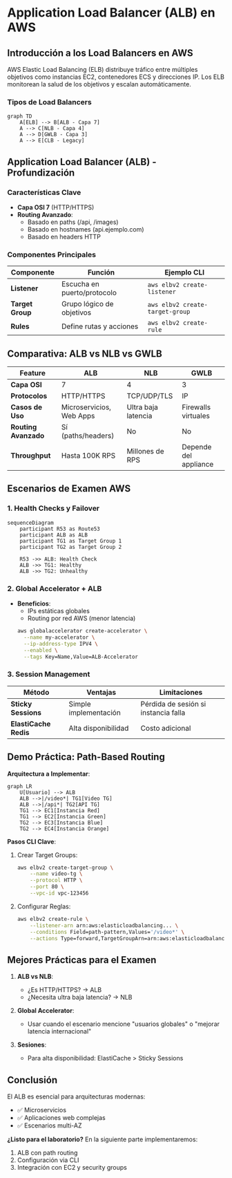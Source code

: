 # **Application Load Balancer (ALB) en AWS**

## **Introducción a los Load Balancers en AWS**
AWS Elastic Load Balancing (ELB) distribuye tráfico entre múltiples objetivos como instancias EC2, contenedores ECS y direcciones IP. Los ELB monitorean la salud de los objetivos y escalan automáticamente.

### **Tipos de Load Balancers**
```mermaid
graph TD
    A[ELB] --> B[ALB - Capa 7]
    A --> C[NLB - Capa 4]
    A --> D[GWLB - Capa 3]
    A --> E[CLB - Legacy]
```

## **Application Load Balancer (ALB) - Profundización**
### **Características Clave**
- **Capa OSI 7** (HTTP/HTTPS)
- **Routing Avanzado**:
  - Basado en paths (/api, /images)
  - Basado en hostnames (api.ejemplo.com)
  - Basado en headers HTTP

### **Componentes Principales**
| **Componente** | **Función** | **Ejemplo CLI** |
|----------------|------------|----------------|
| **Listener** | Escucha en puerto/protocolo | `aws elbv2 create-listener` |
| **Target Group** | Grupo lógico de objetivos | `aws elbv2 create-target-group` |
| **Rules** | Define rutas y acciones | `aws elbv2 create-rule` |

## **Comparativa: ALB vs NLB vs GWLB**
| **Feature** | **ALB** | **NLB** | **GWLB** |
|------------|---------|---------|----------|
| **Capa OSI** | 7 | 4 | 3 |
| **Protocolos** | HTTP/HTTPS | TCP/UDP/TLS | IP |
| **Casos de Uso** | Microservicios, Web Apps | Ultra baja latencia | Firewalls virtuales |
| **Routing Avanzado** | Sí (paths/headers) | No | No |
| **Throughput** | Hasta 100K RPS | Millones de RPS | Depende del appliance |

## **Escenarios de Examen AWS**
### **1. Health Checks y Failover**
```mermaid
sequenceDiagram
    participant R53 as Route53
    participant ALB as ALB
    participant TG1 as Target Group 1
    participant TG2 as Target Group 2

    R53 ->> ALB: Health Check
    ALB ->> TG1: Healthy
    ALB ->> TG2: Unhealthy
```

### **2. Global Accelerator + ALB**
- **Beneficios**:
  - IPs estáticas globales
  - Routing por red AWS (menor latencia)
  ```bash
  aws globalaccelerator create-accelerator \
    --name my-accelerator \
    --ip-address-type IPV4 \
    --enabled \
    --tags Key=Name,Value=ALB-Accelerator
  ```

### **3. Session Management**
| **Método** | **Ventajas** | **Limitaciones** |
|------------|--------------|------------------|
| **Sticky Sessions** | Simple implementación | Pérdida de sesión si instancia falla |
| **ElastiCache Redis** | Alta disponibilidad | Costo adicional |

## **Demo Práctica: Path-Based Routing**
**Arquitectura a Implementar**:
```mermaid
graph LR
    U[Usuario] --> ALB
    ALB -->|/video*| TG1[Video TG]
    ALB -->|/api*| TG2[API TG]
    TG1 --> EC1[Instancia Red]
    TG1 --> EC2[Instancia Green]
    TG2 --> EC3[Instancia Blue]
    TG2 --> EC4[Instancia Orange]
```

**Pasos CLI Clave**:
1. Crear Target Groups:
   ```bash
   aws elbv2 create-target-group \
       --name video-tg \
       --protocol HTTP \
       --port 80 \
       --vpc-id vpc-123456
   ```

2. Configurar Reglas:
   ```bash
   aws elbv2 create-rule \
       --listener-arn arn:aws:elasticloadbalancing... \
       --conditions Field=path-pattern,Values='/video*' \
       --actions Type=forward,TargetGroupArn=arn:aws:elasticloadbalancing...
   ```

## **Mejores Prácticas para el Examen**
1. **ALB vs NLB**:
   - ¿Es HTTP/HTTPS? → ALB
   - ¿Necesita ultra baja latencia? → NLB

2. **Global Accelerator**:
   - Usar cuando el escenario mencione "usuarios globales" o "mejorar latencia internacional"

3. **Sesiones**:
   - Para alta disponibilidad: ElastiCache > Sticky Sessions

## **Conclusión**
El ALB es esencial para arquitecturas modernas:
- ✅ Microservicios
- ✅ Aplicaciones web complejas
- ✅ Escenarios multi-AZ

**¿Listo para el laboratorio?** En la siguiente parte implementaremos:
1. ALB con path routing
2. Configuración via CLI
3. Integración con EC2 y security groups
